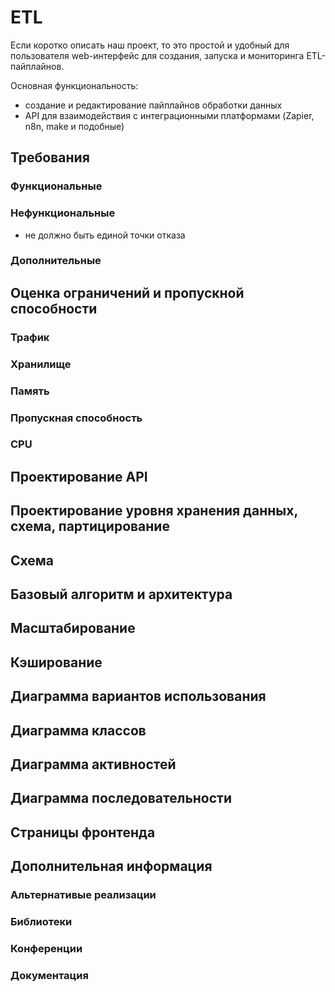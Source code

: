 # ETL
Если коротко описать наш проект, то это простой и удобный для пользователя web-интерфейс для создания, запуска и мониторинга ETL-пайплайнов.

Основная функциональность:
- создание и редактирование пайплайнов обработки данных
- API для взаимодействия с интеграционными платформами (Zapier, n8n, make и подобные)

## Требования
### Функциональные
### Нефункциональные
- не должно быть единой точки отказа
### Дополнительные
## Оценка ограничений и пропускной способности
### Трафик
### Хранилище
### Память
### Пропускная способность
### CPU
## Проектирование API
## Проектирование уровня хранения данных, схема, партицирование
## Схема
## Базовый алгоритм и архитектура
## Масштабирование
## Кэширование
## Диаграмма вариантов использования
## Диаграмма классов
## Диаграмма активностей
## Диаграмма последовательности
## Страницы фронтенда
## Дополнительная информация
### Альтернативые реализации
### Библиотеки
### Конференции
### Документация